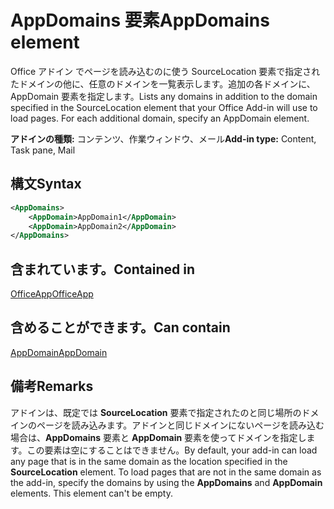 # <a name="appdomains-element"></a><span data-ttu-id="7a39b-101">AppDomains 要素</span><span class="sxs-lookup"><span data-stu-id="7a39b-101">AppDomains element</span></span>

<span data-ttu-id="7a39b-p101">Office アドイン でページを読み込むのに使う SourceLocation 要素で指定されたドメインの他に、任意のドメインを一覧表示します。追加の各ドメインに、AppDomain 要素を指定します。</span><span class="sxs-lookup"><span data-stu-id="7a39b-p101">Lists any domains in addition to the domain specified in the SourceLocation element that your Office Add-in will use to load pages. For each additional domain, specify an AppDomain element.</span></span>

 <span data-ttu-id="7a39b-104">**アドインの種類:** コンテンツ、作業ウィンドウ、メール</span><span class="sxs-lookup"><span data-stu-id="7a39b-104">**Add-in type:** Content, Task pane, Mail</span></span>

## <a name="syntax"></a><span data-ttu-id="7a39b-105">構文</span><span class="sxs-lookup"><span data-stu-id="7a39b-105">Syntax</span></span>

```XML
<AppDomains>
    <AppDomain>AppDomain1</AppDomain>
    <AppDomain>AppDomain2</AppDomain>
</AppDomains>
```

## <a name="contained-in"></a><span data-ttu-id="7a39b-106">含まれています。</span><span class="sxs-lookup"><span data-stu-id="7a39b-106">Contained in</span></span>

[<span data-ttu-id="7a39b-107">OfficeApp</span><span class="sxs-lookup"><span data-stu-id="7a39b-107">OfficeApp</span></span>](officeapp.md)

## <a name="can-contain"></a><span data-ttu-id="7a39b-108">含めることができます。</span><span class="sxs-lookup"><span data-stu-id="7a39b-108">Can contain</span></span>

[<span data-ttu-id="7a39b-109">AppDomain</span><span class="sxs-lookup"><span data-stu-id="7a39b-109">AppDomain</span></span>](appdomain.md)

## <a name="remarks"></a><span data-ttu-id="7a39b-110">備考</span><span class="sxs-lookup"><span data-stu-id="7a39b-110">Remarks</span></span>

<span data-ttu-id="7a39b-p102">アドインは、既定では **SourceLocation** 要素で指定されたのと同じ場所のドメインのページを読み込みます。アドインと同じドメインにないページを読み込む場合は、**AppDomains** 要素と **AppDomain** 要素を使ってドメインを指定します。この要素は空にすることはできません。</span><span class="sxs-lookup"><span data-stu-id="7a39b-p102">By default, your add-in can load any page that is in the same domain as the location specified in the **SourceLocation** element. To load pages that are not in the same domain as the add-in, specify the domains by using the **AppDomains** and **AppDomain** elements. This element can't be empty.</span></span> 
